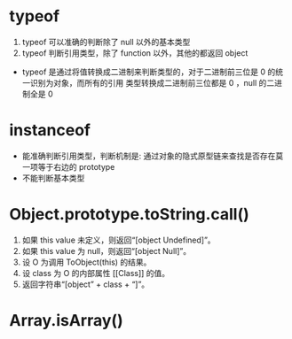 # typeof
1. typeof 可以准确的判断除了 null 以外的基本类型
2. typeof 判断引用类型，除了 function 以外，其他的都返回 object

- typeof 是通过将值转换成二进制来判断类型的，对于二进制前三位是 0 的统一识别为对象，而所有的引用
类型转换成二进制前三位都是 0 ，null 的二进制全是 0

# instanceof
- 能准确判断引用类型，判断机制是: 通过对象的隐式原型链来查找是否存在莫一项等于右边的 prototype
- 不能判断基本类型

# Object.prototype.toString.call()
1. 如果 this value 未定义，则返回“[object Undefined]”。
2. 如果 this value 为 null，则返回“[object Null]”。
3. 设 O 为调用 ToObject(this) 的结果。
4. 设 class 为 O 的内部属性 [[Class]] 的值。
5. 返回字符串“[object” + class + “]”。

# Array.isArray()
